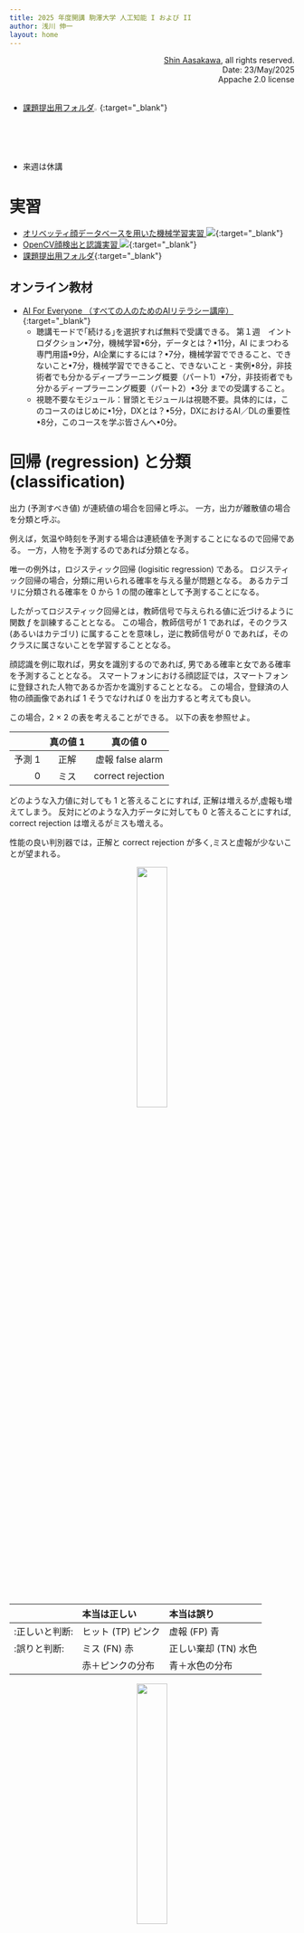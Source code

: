 ```yaml
---
title: 2025 年度開講 駒澤大学 人工知能 I および II
author: 浅川 伸一
layout: home
---
```

<link href="/css/asamarkdown.css" rel="stylesheet">
<div align='right'>
<a href='mailto:educ0233@komazawa-u.ac.jp'>Shin Aasakawa</a>, all rights reserved.<br>
Date: 23/May/2025<br/>
Appache 2.0 license<br/><br/>
</div>

* [課題提出用フォルダ<img src="/2025assets/Google_Drive_icon_2020.svg" style="width:02%">](https://drive.google.com/drive/u/3/folders/1Tem07Aan1iGXDJu7NKbZhY0siTXWHNs7){:target="_blank"}

<!-- PCA 固有値問題の話と Rigdge 回帰の話, 正則化
Andrew Ng の coursera 
Fisherface，Eigenふぁせ -->

* 来週は休講

# 実習

* [オリベッティ顔データベースを用いた機械学習実習 <img src="/assets/colab_icon.svg">](https://colab.research.google.com/github/komazawa-deep-learning/komazawa-deep-learning.github.io/blob/master/2025notebooks/2025_0425olivetti_face_detection.ipynb){:target="_blank"}
* [OpenCV顔検出と認識実習 <img src="/assets/colab_icon.svg">](https://colab.research.google.com/github/komazawa-deep-learning/komazawa-deep-learning.github.io/blob/master/2025notebooks/2025_0428opencv_face_detect_recognizer.ipynb){:target="_blank"}
* [課題提出用フォルダ](https://drive.google.com/drive/u/5/folders/1mf-_cGgNSJvpEBykEb1l5BMBBGPrhYke){:target="_blank"}


## オンライン教材

* [AI For Everyone （すべての人のためのAIリテラシー講座）](https://www.coursera.org/learn/ai-for-everyone-ja){:target="_blank"}
    * 聴講モードで｢続ける｣を選択すれば無料で受講できる。
    第１週　イントロダクション•7分，機械学習•6分，データとは？•11分，AI にまつわる専門用語•9分，AI企業にするには？•7分，機械学習でできること、できないこと•7分，機械学習でできること、できないこと - 実例•8分，非技術者でも分かるディープラーニング概要（パート1）•7分，非技術者でも分かるディープラーニング概要（パート2）•3分 までの受講すること。
    * 視聴不要なモジュール：冒頭とモジュールは視聴不要。具体的には，このコースのはじめに•1分，DXとは？•5分，DXにおけるAI／DLの重要性•8分，このコースを学ぶ皆さんへ•0分。


# 回帰 (regression) と分類 (classification)

出力 (予測すべき値) が連続値の場合を回帰と呼ぶ。
一方，出力が離散値の場合を分類と呼ぶ。

例えば，気温や時刻を予測する場合は連続値を予測することになるので回帰である。
一方，人物を予測するのであれば分類となる。

唯一の例外は，ロジスティック回帰 (logisitic regression) である。
ロジスティック回帰の場合，分類に用いられる確率を与える量が問題となる。
あるカテゴリに分類される確率を 0 から 1 の間の確率として予測することになる。

したがってロジスティック回帰とは，教師信号で与えられる値に近づけるように関数 $f$ を訓練することとなる。
この場合，教師信号が $1$ であれば，そのクラス (あるいはカテゴリ) に属することを意味し，逆に教師信号が $0$ であれば，そのクラスに属さないことを学習することとなる。

顔認識を例に取れば，男女を識別するのであれば, 男である確率と女である確率を予測することとなる。
スマートフォンにおける顔認証では，スマートフォンに登録された人物であるか否かを識別することとなる。
この場合，登録済の人物の顔画像であれば 1 そうでなければ 0 を出力すると考えても良い。

この場合，2 $\times$ 2 の表を考えることができる。
以下の表を参照せよ。

|      |真の値 1| 真の値 0 |
|-----:|:-----:|:-------:|
| 予測 1 | 正解  | 虚報 false alarm | 
|     0 | ミス  | correct rejection |

どのような入力値に対しても 1 と答えることにすれば, 正解は増えるが,虚報も増えてしまう。
反対にどのような入力データに対しても 0 と答えることにすれば, correct rejection は増えるがミスも増える。

性能の良い判別器では，正解と correct rejection が多く,ミスと虚報が少ないことが望まれる。

<center>
<img src="/2025assets/04-02classification_2norm.svg" style="width:33%"><br/>
</center>

|   | 本当は正しい  | 本当は誤り |
|:---|:-----|:---|
|:正しいと判断:| ヒット (TP) ピンク|  虚報 (FP) 青| 縦線の左側
|:誤りと判断:| ミス (FN) 赤| 正しい棄却 (TN) 水色| 縦線の右側
|            |  赤＋ピンクの分布 | 青＋水色の分布  | 


<center>

<img src="/2025assets/04-02classification_2norm.svg" style="width:33%"><br/>
</center>

- 適合率 (precision): $\displaystyle\frac{\text{ヒット(ピンク)}}{\text{ヒット(ピンク)}+\text{虚報(青)}}$ 
- 再現率 (recall): $\displaystyle\frac{\text{ヒット(ピンク)}}{\text{ヒット(ピンク)}+\text{ミス(赤)}}$ 
- 正解率 (accuracy): $\displaystyle\frac{\text{ヒット(ピンク)}+\text{正しい棄却(水色)}}{\text{ヒット(ピンク)}+\text{虚報(青)}+\text{ミス(赤)}+\text{正しい棄却(水色)}}$
- F 値: 適合率と再現率の調和平均 $\displaystyle\frac{2}{\text{正確度}^{-1}+\text{再現率}^{-1}}=2\cdot\frac{\text{正確度}\cdot\text{再現率}}{\text{正確度}+\text{再現率}}$


多値分類の場合，例えば 40 名の人物画像を考える。

ロジット比 (確率比) とは，事象 x の起こる確率と x が起こらない確率との比 $\displaystyle\frac{P(x)}{P(\neg x)}=\frac{P(x)}{1-P(x)}$ のことを言う。
ロジット比の対数を x と置くと，$\displaystyle \log\left(\frac{P(x)}{1−P(x)}\right)=x $ となる。
この式を変形して $\displaystyle P(x)=\frac{1}{1+e^{-x}}$ となる。

この値は，任意の実数 $x\in[-\infty,\infty]\equiv\mathbb{R}$ に対して 0 から 1 の間の値を与える関数となる。


### 訓練データ (training dataset)，テストデータ (test dataset)，検証データ (validation dataset)

* 機械学習では，心理統計で用いられるような 仮説検定を行うこともありますが，むしろ，行わない場合も多いです。
* 理由としては，仮説検定を行うことによりも，モデルの性能を向上させることに主眼があるからという意味合いであろうと考えられます。
* ですが，考え方は母集団統計量の推定と同じような発想をします。すなわち，まだ見ぬ未知のデータに対して精度が良いモデルが優れているモデルと判断されます。
* 訓練データを使ってモデルを作成し，作成したモデルの評価をテストデータを使って評価します。
* このとき，テストデータは訓練には使いません。未知のデータに対しての精度でモデルの性能の優劣を競います。従って，モデルの精度の良いモデルが良いモデルであり，かつ，良いモデルとは，未知のデータに対してより精度が高く動作するモデルとなります。
* この点については，母集団の統計量の優劣を考える心理統計とは異なります。
* 真の母集団という，ありもしない曖昧 (かも知れない) 仮想集団について斟酌するよりも，実際のデータについて精度の優劣でモデルの性能を競うという意味では，実務的な発想と言えるでしょう。
* 機械学習におけるモデルの精度向上を目指したパラメータチューニングのことを **学習** と呼びます。

### 過学習

* モデルのパラメータを学習するときに，同じデータを用いて性能を検証することは，方法論的に間違っていると言えます。
* すでに見たことのある敵をたおせても，真の勇者とは言えません。何度でも生き返ることができる RPG とは違います。
* 見たことのあるデータ （遭遇した経験のあるモンスター）は倒せるでしょう。ですが，それでは 勇者 ではなく チキン です。
* 経験済のデータについては，完璧なスコアを示すことができるでしょう。ですが，まだ見ぬデータに対して有用な予測をすることはできません。
* このような状況を 過学習 (over-learning) あるいは オーバーフィッティング (over-fitting) といいます。
* これを避けるために、（教師あり）機械学習を行う際には，利用可能なデータの一部を テストデータセット `X_test`, `y_test` として用意しておくのが一般的です。
* 一般に k-hold out 法などと呼ばれる手法は，訓練データセットを ｋ 個に分割します。
その上で，k 個に分割した 1 つのデータ群を除いた k-1 群の訓練データを用いてモデルの学習を行います。学習の都度，残しておいたデータを用いて性能を評価します。
* この方法により，最終評価に用いるテストデータを使うこと無くチューニングを行います。
* **なぜ全データを用いないで，データを分割するのか？**
  * 未知の母集団を仮定しないで，モデルの優劣を正当に評価するための方法であるとみなすことができます。

### 回帰と分類

* 機械学習で頻用される手法の分類に **回帰** と **分類** があります。
* 予測すべきデータが連続量の場合は，回帰
* 予測すべきデータが離散量の場合は，分類 と呼ばれます。
* 身長や体重，あるいは，明日の東京都における COVID-19 の感染者数を予測するのであれば 回帰 です。
* 一方，手書き数字認識は，予測すべきデータが 10 分類された各クラスですので 分類 と呼ばれます。
* $\mathbf{y} = \mathbf{Xw} +\mathbf{b}$ などは 線形回帰 と呼ばれます。これは中学校以来の 直線を表す 1 次方程式 $y=ax+b$ と同じ形をしています。
* $y$ を予測すべき量，$x$ を与えられたデータと考えます。
* 傾き slope:$a$ と 切片 intercept:$b$ とを推定する問題が 回帰 です。
* 中学校までの数学の知識では，2 点 $(x_1, y_1)$, $(x_2, y_2)$ が与えられたとき，$a$ と $b$ とは計算して求めることが可能でした。
* では，N 個のデータ $(x_1,y_1),\cdots,(x_n,y_n)$ が与えられたとき，切片 と 傾き とはどう定めたら良いのでしょうか？

#### モデルの精度を測る指標: 精度 (accuracy)，適合度 (precision)，再現率 (recall)，F1 値 (F1 value)

* モデルの精度とは，何か。精度とは，正しく予測できることです。分類課題の場合，
* 正しい予測と誤った予測とには，詳細な検討が必要になりる。
* ここでは，精度 とは，英語で accuracy である。
* 混乱する用語に適合度 precision がある。

* **精度 precision**: 正事例であると予測された事例のうち，正しく評価された事例の割合ある事例が陽性であると分類器が判定した際に，その陽性と判断された事例中の正しい割合。
<!-- This computes the proportion of instances predicted as positives that were correctly evaluated (it measures how right our classifier is when it says that an instance is positive). -->
* **適合度 precision**:
* **再現率 recall**: 分類器がどれだけ正しく正事例を判定できたか<!--This counts the proportion of positive instances that were correctly evaluated (measuring how right our classifier is when faced with a positive instance).-->
* **F1 値 F1-score**: 精度 (precision) と 再現率 (recall) との調和平均<!--This is the harmonic mean of precision and recall, and tries to combine both in a single number-->


| | 真の値 (+) | 真の値 (-) |
|:---|:---|:---|
|予測 (+) | True Positive (ヒット Hit) | False Positive (虚報 False alarm) |
|予測 (-) | False Negative (ミス Miss) | True Negative (正しい棄却 Correct rejection) |


<!-- | | 予測: + | 予測: - |
|---|----|----|
|真の値: + | True Positive (ヒット Hit)| False  Negative (ミス Miss) |
|真の値: - | False Positive (虚報 False alarm)| True Negative (正しい棄却 Correect rejection) | -->


* **問題: 分類問題の精度の指標の一つでもある混同行列の中で正しい組み合わせのものを選べ。ここでは小数第3位以下は切り捨てている。**

| | 真の値 (正 +) | 真の値 (負 -) |
|:---|:---:|:---:|
|分類器の予測 (+) | 13 | 1 |
|分類器の予測 (-) | 2  | 14 |

<!-- | | 予測: + | 予測: - |
|:---|:---:|:---:|
|真の値: + | 13 | 2 |
|真の値: - | 1  | 14 | -->



<!-- <div class="figcenter">
<img src="/assets/cm.svg" style="width:33%;"><br/>
</div> -->

ただし，A は正解率, B は適合率, C は再現率, D は F 値とする。

1. A:$0.866$, B:$0.896$, C:$0.928$, D:$0.900$
2. A:$0.928$, B:$0.900$, C:$0.896$, D:$0.866$
3. A:$0.896$, B:$0.866$, C:$0.900$, D:$0.928$
4. A:$0.900$, B:$0.928$, C:$0.866$, D:$0.896$

<!--
### 解説:
正解は 4

1. 精度 accuracy (13+14)/(13+2+1+14) = 0.900
2. 適合度 precision 13/(13+1) = 0.9286
3. 再現率 recall 13/(13+2) = 0.867
4. F1 (2 * precision * recall)/(precision + recall)

 -->


## 教師あり学習と教師なし学習

* 予測すべき数値に正解が与えられている場合，**教師あり学習 supervised learning** と呼びます。
* 一方，予測すべきデータが与えられていない場合を **教師なし学習 unsupervised learning** と呼びます。
* 手書き数字認識では，正解となるデータが与えられているので，教師あり学習となります。
* 一方で，正解データが与えられていない場合に，入力データを分類したりする場合を 教師なし学習と 呼びます。

以下はすぐに知る必要がない知識です

### 重回帰

中学校以来の直線の方程式 $y = ax + b$ を一般化します。
データ行列を $\mathbf{X}$，予測すべき値を $\mathbf{y}$ とし，推定すべきパラーメータを $\mathbf{W}$ で表します。
重回帰 multiple regression は次式で表されます:

$$
\mathbf{y}=\mathbf{Xw} +\mathbf{b}
$$
ここで $\mathbf{b}$ はバイアス項，中学数学で言えば切片にあたります。

### 主成分分析

データ $\mathbf{X}$ の次元圧縮 dimensionality reduction の方法です。
$\mathbf{X}$ を 係数行列 $\mathbf{w}$ によって変換したデータを $\mathbf{y}$ とします。
$\mathbf{y}$ の分散を最大化する方法として，次のような目的関数を最大化することを考えます:

$$
\mathbf{w}^\top\mathbf{X}^\top\mathbf{Xw} - \lambda\left(\mathbf{w}^\top\mathbf{w}-1\right)
$$

ここで $\lambda$ はラグランジェ (Lagrange) の未定定数 (Lagrange's multiplier) と呼ばれる。
すなわち，主成分分析とは，目的関数である $\mathbf{w}^\top\mathbf{w}$ を最小化する代わりに，制約付き最小化問題を解くことに相当する。
目的とする関数を最小化する代わりに，新たな目的関数を設定して，その新しい目的関数を最小化することで，制約付き最初化を実現する方法である。

この方法を一般化して **変分法** variational methods と呼ぶ。

また，上式を解くことは，$\left|\mathbf{X}-\lambda\mathbf{I}\right|=0$ なる固有方程式を解くことになる。
すなわち，主成分分析とは，データ行列の固有値問題を解くことと同義である。

固有値問題，および 変分法，変分問題は，古くは，オイラーやニュートンによって始められた。
すなわち，惑星の運行を記述する運動方程式の解法として考案されました。
この方法を洗練させたのが，ラグランジェ で解析力学として定式化した。



### 勾配降下法

重回帰では解析解が存在しました。一方，非線形問題は一般に解析解が存在しません。
その際に，目的関数を繰り返しによって求める方法があります。
**勾配降下法** gradient descent methods はその一つです。
任意の点 $x$ における関数 $f(x)$ の微分が定義されていれば，求める関数の最小値は次式:

$$
\Delta\theta = \eta\frac{\partial f}{\partial\theta}
$$

を逐次計算することで求めることができると仮定します。
ここで $\theta$  はモデルのパラメータ，$f$ は目的関数，$\eta$ は学習率，$\partial$ は **偏微分** partial differential を表します。



<!--
Authors:    J.A. Anderson, A. Pellionisz, E. Rosenfeld (eds.)
Title:      Neurocomputing 2: Directions for Research
Reference:  MIT Press, Cambridge (1990), Massachusetts

### ANNs are some kind of non-linear statistics for amateurs
-->

<!--
## 次の語の示すサイトを訪れ，それぞれどのようなサイトかを調べよ。
いずれも現在のエコシステムとしての役割を果たしている。

1. arXiv: <font color="white">論文置き場</font>
2. Colab:
3. Github: <font color="white">プログラムのソースコード置き場</font>
4. Stack Oerflow: <font color="white">掲示板，ノウハウ集</font>
5. Reddit: <font color="white">掲示板，ただしビッグネーム本人が降臨することがある</font>
-->

<!--
# AI を学ぶ人間のための心構え
- 無知蒙昧から来るブラックボックス的な恐怖を払拭するよう務める(現時点での技術的な裏付けに基づく啓蒙活動)
- 現在の技術から予測できる近未来の展望を語ることを忌避しない(謙遜は美徳ではない)

<center>
<img src="https://blogs-images.forbes.com/markhughes/files/2016/01/Terminator-2-1200x873.jpg" style="width:32%">
<img src="http://zatugaku1128.com/wp-content/uploads/2016/09/%E3%83%89%E3%83%A9%E3%81%88%E3%82%82%E3%82%93.png" style="width:20%"></br>
</center>

未来はどっち？ **It will depend on you.**

# クイズ
* 次の語の組み合わせのうち不適切なものを指摘せよ

1. IBM - Watson - Joapady
2. DeepMind - AlphaGo - 囲碁
3. Google 翻訳 - ペッパー
4. Uber - 自動運転
-->


## ニューラルネットワーク

ニューラルネットワーク (神経回路網 neural networks) とは，神経細胞 (ニューロン) の結合 (ネットワーク) のことです。

クイズのようなダジャレのような話ですが，ANN, BNN, CNN, DNN という省略形で呼ばれています。

* ANN: 人工ニューラルネットワーク
* BNN: 生物学的ニューラルネットワーク
* CNN: 畳み込みニューラルネットワーク。アメリカ合衆国のケーブルテレビの名称でもある。
* DNN: ディープニューラルネットワーク

広義には ニューロンを基本計算単位とした情報処理モデルであると言えます。
**計算** という言葉は，算術演算を意味しません。脳の働き，さまざまな心の作用はすべて 計算である との立場です。
すなわち，我々の知的活動，心的状態は，ニューロンを基本構成単位とする ネットワーク働きとして説明されるという、心，あるいは 脳を理解するためのパラダイム一般をニューラルネットワーク，
あるいは，心 （精神） の計算理論と呼びます。

現在までのところ，ニューラルネットワーク研究では，脳の血流 （とその異常，障害），神経伝達物質の代謝 (とその異常，障害) ，と言った側面にまで
及んでいるわけではありません。

神経細胞は，人間を含む動物が持っていますが，人工ニューラルネットワーク (ANN) では，コンピュータ上で，ニューロンの働きを模倣することにより，複雑な課題を解くことを目指し，
場合によっては，人間以上の性能を示すまでになっています。

ANN は 生物学的ニューラルネットワーク (BNN) にヒントを得て作成されました。
ですが，現在の ANN は BNN に比べて極端な単純化を行った並列情報処理モデルです。

たとえば，スパイキングモデルは計算機科学の分野では重要な位置を占めています。
スパイキングモデルでは 樹状突起による計算や 各ニューロン内の他のプロセス (Gallistel&King2011) あるいは，異なるタイプのニューロンからの関与を考慮しているとは言えません。

通常 ANN では ニューロンの空間構造は プログラミング可能な形で抽象化されています。
ニューロンのスパイク出力はスパイク率のような実数としてモデル化されています。
<!--このレートは、静的な非線形性を介して入力される活性化の加重和としてモデル化されます。-->
このように単純化されているにもかかわらず，ニューラルネットワークは脳の情報処理を理解するための最も重要な方法の 1 つとなっています。

実際のニューロンの活動を調べる 神経科学 と 人間の 知的活動を 材料とする 認知科学 との橋渡しをする 理論モデルとして 中心的な役割を果たすことになると予想します。


* [認知計算論的神経科学 Kriegeskorte and Douglas (2018)](../2018Kriegeskorte_ja.pdf){:target="_blank"} 
* [認知神経科学のためのディープラーニング Storrs and Nikolaus Kriegeskorte (2019)](../2019Storrs_ja.pdf){:target="_blank"} 
* [視覚系のモデルとしての畳み込みニューラルネットワーク: 過去，現在，そして未来 Lindsay (2020)](../2020Lindsay_ja.pdf){:target="_blank"}


### 訓練データ (training dataset)，テストデータ (test dataset)，検証データ (validation dataset)

* 機械学習では，心理統計で用いられるような 仮説検定を行うこともありますが，むしろ，行わない場合も多いです。
* 理由としては，仮説検定を行うことによりも，モデルの性能を向上させることに主眼があるからという意味合いであろうと考えられます。
* ですが，考え方は母集団統計量の推定と同じような発想をします。すなわち，まだ見ぬ未知のデータに対して精度が良いモデルが優れているモデルと判断されます。
* 訓練データを使ってモデルを作成し，作成したモデルの評価をテストデータを使って評価します。
* このとき，テストデータは訓練には使いません。未知のデータに対しての精度でモデルの性能の優劣を競います。従って，モデルの精度の良いモデルが良いモデルであり，かつ，良いモデルとは，未知のデータに対してより精度が高く動作するモデルとなります。
* この点については，母集団の統計量の優劣を考える心理統計とは異なります。
* 真の母集団という，ありもしない曖昧 (かも知れない) 仮想集団について斟酌するよりも，実際のデータについて精度の優劣でモデルの性能を競うという意味では，実務的な発想と言えるでしょう。
* 機械学習におけるモデルの精度向上を目指したパラメータチューニングのことを **学習** と呼びます。

### 過学習

* モデルのパラメータを学習するときに，同じデータを用いて性能を検証することは，方法論的に間違っていると言えます。
* すでに見たことのある敵をたおせても，真の勇者とは言えません。何度でも生き返ることができる RPG とは違います。
* 見たことのあるデータ （遭遇した経験のあるモンスター）は倒せるでしょう。ですが，それでは 勇者 ではなく チキン です。
* 経験済のデータについては，完璧なスコアを示すことができるでしょう。ですが，まだ見ぬデータに対して有用な予測をすることはできません。
* このような状況を 過学習 (over-learning) あるいは オーバーフィッティング (over-fitting) といいます。
* これを避けるために、（教師あり）機械学習を行う際には，利用可能なデータの一部を テストデータセット `X_test`, `y_test` として用意しておくのが一般的です。
* 一般に k-hold out 法などと呼ばれる手法は，訓練データセットを ｋ 個に分割します。
その上で，k 個に分割した 1 つのデータ群を除いた k-1 群の訓練データを用いてモデルの学習を行います。学習の都度，残しておいたデータを用いて性能を評価します。
* この方法により，最終評価に用いるテストデータを使うこと無くチューニングを行います。
* **なぜ全データを用いないで，データを分割するのか？**
  * 未知の母集団を仮定しないで，モデルの優劣を正当に評価するための方法であるとみなすことができます。

### 回帰と分類

* 機械学習で頻用される手法の分類に **回帰** と **分類** があります。
* 予測すべきデータが連続量の場合は，回帰
* 予測すべきデータが離散量の場合は，分類 と呼ばれます。
* 身長や体重，あるいは，明日の東京都における COVID-19 の感染者数を予測するのであれば 回帰 です。
* 一方，手書き数字認識は，予測すべきデータが 10 分類された各クラスですので 分類 と呼ばれます。
* $\mathbf{y} = \mathbf{Xw} +\mathbf{b}$ などは 線形回帰 と呼ばれます。これは中学校以来の 直線を表す 1 次方程式 $y=ax+b$ と同じ形をしています。
* $y$ を予測すべき量，$x$ を与えられたデータと考えます。
* 傾き slope:$a$ と 切片 intercept:$b$ とを推定する問題が 回帰 です。
* 中学校までの数学の知識では，2 点 $(x_1, y_1)$, $(x_2, y_2)$ が与えられたとき，$a$ と $b$ とは計算して求めることが可能でした。
* では，N 個のデータ $(x_1,y_1),\cdots,(x_n,y_n)$ が与えられたとき，切片 と 傾き とはどう定めたら良いのでしょうか？

#### モデルの精度を測る指標: 精度 (accuracy)，適合度 (precision)，再現率 (recall)，F1 値 (F1 value)

* モデルの精度とは，何か。精度とは，正しく予測できることです。分類課題の場合，
* 正しい予測と誤った予測とには，詳細な検討が必要になりる。
* ここでは，精度 とは，英語で accuracy である。
* 混乱する用語に適合度 precision がある。

* **精度 precision**: 正事例であると予測された事例のうち，正しく評価された事例の割合ある事例が陽性であると分類器が判定した際に，その陽性と判断された事例中の正しい割合。
<!-- This computes the proportion of instances predicted as positives that were correctly evaluated (it measures how right our classifier is when it says that an instance is positive). -->
* **適合度 precision**:
* **再現率 recall**: 分類器がどれだけ正しく正事例を判定できたか<!--This counts the proportion of positive instances that were correctly evaluated (measuring how right our classifier is when faced with a positive instance).-->
* **F1 値 F1-score**: 精度 (precision) と 再現率 (recall) との調和平均<!--This is the harmonic mean of precision and recall, and tries to combine both in a single number-->


| | 真の値 (+) | 真の値 (-) |
|:---|:---|:---|
|予測 (+) | True Positive (ヒット Hit) | False Positive (虚報 False alarm) |
|予測 (-) | False Negative (ミス Miss) | True Negative (正しい棄却 Correct rejection) |


<!-- | | 予測: + | 予測: - |
|---|----|----|
|真の値: + | True Positive (ヒット Hit)| False  Negative (ミス Miss) |
|真の値: - | False Positive (虚報 False alarm)| True Negative (正しい棄却 Correect rejection) | -->


* **問題: 分類問題の精度の指標の一つでもある混同行列の中で正しい組み合わせのものを選べ。ここでは小数第3位以下は切り捨てている。**

| | 真の値 (正 +) | 真の値 (負 -) |
|:---|:---:|:---:|
|分類器の予測 (+) | 13 | 1 |
|分類器の予測 (-) | 2  | 14 |

<!-- | | 予測: + | 予測: - |
|:---|:---:|:---:|
|真の値: + | 13 | 2 |
|真の値: - | 1  | 14 | -->



<!-- <div class="figcenter">
<img src="/assets/cm.svg" style="width:33%;"><br/>
</div> -->

ただし，A は正解率, B は適合率, C は再現率, D は F 値とする。

1. A:$0.866$, B:$0.896$, C:$0.928$, D:$0.900$
2. A:$0.928$, B:$0.900$, C:$0.896$, D:$0.866$
3. A:$0.896$, B:$0.866$, C:$0.900$, D:$0.928$
4. A:$0.900$, B:$0.928$, C:$0.866$, D:$0.896$

<!--
### 解説:
正解は 4

1. 精度 accuracy (13+14)/(13+2+1+14) = 0.900
2. 適合度 precision 13/(13+1) = 0.9286
3. 再現率 recall 13/(13+2) = 0.867
4. F1 (2 * precision * recall)/(precision + recall)
-->

